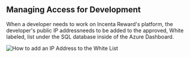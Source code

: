 ##  Managing Access for Development

When a developer needs to work on Incenta Reward's platform, the developer's public IP addressneeds to be added to the approved, White labeled, list under the SQL database inside of the Azure Dashboard. 

![How to add an IP Address to the White List](./azure-add-ip-to-firewall.gif)

